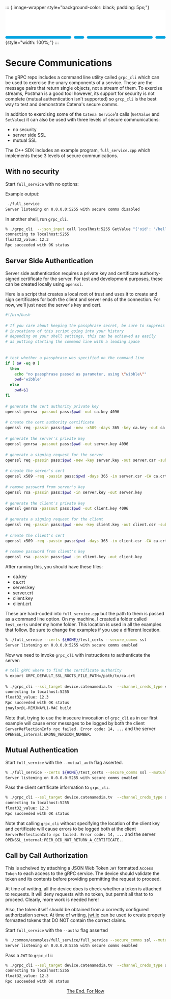 ::: {.image-wrapper style="background-color: black; padding: 5px;"}
![Catena Logo](images/Catena%20Logo_PMS2191%20&%20White.png){style="width: 100%;"}
:::

# Secure Communications

The gRPC repo includes a command line utility called `grpc_cli` which can be used to exercise the unary components of a service. These are the message pairs that return single objects, not a stream of them. To exercise streams, Postman is a good tool however, its support for security is not complete (mutual authentication isn't supported) so `grcp_cli` is the best way to test and demonstrate Catena's secure comms.

In addition to exercising some of the `Catena Service`'s calls (`GetValue` and `SetValue`) it can also be used with three levels of secure communications:

- no security
- server side SSL
- mutual SSL

The C++ SDK includes an example program, `full_service.cpp` which implements these 3 levels of secure communications.

## With no security

Start `full_service` with no options:

Example output:

```sh
 ./full_service                   
Server listening on 0.0.0.0:5255 with secure comms disabled
```

In another shell, run `grpc_cli`.

```sh
% ./grpc_cli  --json_input call localhost:5255 GetValue "{'oid': '/hello'}"
connecting to localhost:5255
float32_value: 12.3
Rpc succeeded with OK status
```

## Server Side Authentication

Server side authentication requires a private key and certificate authority-signed certificate for the server. For test and development purposes, these can be created locally using `openssl`.

Here is a script that creates a local root of trust and uses it to create and sign certificates for both the client and server ends of the connection. For now, we'll just need the server's key and cert.

```sh
#!/bin/bash

# If you care about keeping the passphrase secret, be sure to suppress 
# invocations of this script going into your history
# depending on your shell settings, this can be achieved as easily
# as putting starting the command line with a leading space


# test whether a passphrase was specified on the command line
if [ $# -eq 0 ]
  then
    echo "no passphrase passed as parameter, using \"wibble\""
    pwd='wibble'
  else
    pwd=$1
fi

# generate the cert authority private key
openssl genrsa -passout pass:$pwd -out ca.key 4096

# create the cert authority certificate
openssl req -passin pass:$pwd -new -x509 -days 365 -key ca.key -out ca.crt -subj "/C=US/ST=TX/L=SanAntonio/O=RossVideoLtd/OU=Catena/CN=catenamedia.tv"

# generate the server's private key
openssl genrsa -passout pass:$pwd -out server.key 4096

# generate a signing request for the server
openssl req -passin pass:$pwd -new -key server.key -out server.csr -subj "/C=US/ST=TX/L=SanAntonio/O=RossVideoLtd/OU=Catena/CN=device.catenamedia.tv"

# create the server's cert
openssl x509 -req -passin pass:$pwd -days 365 -in server.csr -CA ca.crt -CAkey ca.key -set_serial 01 -out server.crt

# remove password from server's key
openssl rsa -passin pass:$pwd -in server.key -out server.key

# generate the client's private key
openssl genrsa -passout pass:$pwd -out client.key 4096

# generate a signing request for the client
openssl req -passin pass:$pwd -new -key client.key -out client.csr -subj "/C=US/ST=TX/L=SanAntonio/O=RossVideoLtd/OU=Catena/CN=client.catenamedia.tv"

# create the client's cert
openssl x509 -req -passin pass:$pwd -days 365 -in client.csr -CA ca.crt -CAkey ca.key -set_serial 01 -out client.crt

# remove password from client's key
openssl rsa -passin pass:$pwd -in client.key -out client.key
```

After running this, you should have these files:

- ca.key
- ca.crt
- server.key
- server.crt
- client.key
- client.crt

These are hard-coded into `full_service.cpp` but the path to them is passed as a command line option. On my machine, I created a folder called `test_certs` under my home folder. This location is used in all the examples that follow. Be sure to change the examples if you use a different location.

```sh
% ./full_service --certs ${HOME}/test_certs --secure_comms ssl
Server listening on 0.0.0.0:5255 with secure comms enabled
```

Now we need to invoke `grpc_cli` with instructions to authenticate the server:

```sh
# tell gRPC where to find the certificate authority
% export GRPC_DEFAULT_SSL_ROOTS_FILE_PATH=/path/to/ca.crt

% ./grpc_cli --ssl_target device.catenamedia.tv  --channel_creds_type ssl  --json_input call localhost:5255 GetValue "{'oid': '/hello'}"
connecting to localhost:5255
float32_value: 12.3
Rpc succeeded with OK status
jnaylor@L-REMJNAYL1-MAC build
```

Note that, trying to use the insecure invocation of `grpc_cli` as in our first example will cause error messages to be logged by both the client `ServerReflectionInfo rpc failed. Error code: 14, ...` and the server `OPENSSL_internal:WRONG_VERSION_NUMBER`.

## Mutual Authentication

Start `full_service` with the `--mutual_auth` flag asserted.

```sh
% ./full_service --certs ${HOME}/test_certs --secure_comms ssl --mutual_auth
Server listening on 0.0.0.0:5255 with secure comms enabled
```

Pass the client certificate information to `grpc_cli`.

```sh
% ./grpc_cli --ssl_target device.catenamedia.tv  --channel_creds_type ssl --ssl_client_cert ~/test_certs/client.crt --ssl_client_key ~/test_certs/client.key --json_input call localhost:5255 GetValue "{'oid': '/hello'}"
connecting to localhost:5255
float32_value: 12.3
Rpc succeeded with OK status
```

Note that calling `grpc_cli` without specifying the location of the client key and certificate will cause errors to be logged both at the client `ServerReflectionInfo rpc failed. Error code: 14, ...` and the server `OPENSSL_internal:PEER_DID_NOT_RETURN_A_CERTIFICATE.`.

## Call by Call Authorization

This is acheived by attaching a JSON Web Token `JWT` formatted `Access Token` to each access to the gRPC service. The device should validate the token and its contents before providing permitting the request to proceed.

At time of writing, all the device does is check whether a token is attached to requests. It will deny requests with no token, but permit all that to to proceed. Clearly, more work is needed here!

Also, the token itself should be obtained from a correctly configured authorization server. At time of writing, [jwt.io](https://jwt.io) can be used to create properly formatted tokens that DO NOT contain the correct claims.

Start `full_service` with the `--authz` flag asserted

```sh
% ./common/examples/full_service/full_service --secure_comms ssl --mutual_authc --authz
Server listening on 0.0.0.0:5255 with secure comms enabled
```

Pass a `JWT` to `grpc_cli`:

```sh
% ./grpc_cli --ssl_target device.catenamedia.tv  --channel_creds_type ssl --ssl_client_cert ${HOME}/test_certs/client.crt --ssl_client_key ${HOME}/test_certs/client.key --call_creds access_token=eyJhbGciOiJIUzI1NiIsInR5cCI6IkpXVCJ9.eyJzdWIiOiIxMjM0NTY3ODkwIiwibmFtZSI6IkpvaG4gRG9lIiwiaWF0IjoxNTE2MjM5MDIyLCJzY29wZXMiOiJtb25pdG9yOnJvIG9wZXJhdGU6cncgY29uZmlnOnJvIn0.U76pZPakfhYOhVLPE-uyyDKmTL7f5x59b7Oranolx9c  --json_input call localhost:5255 GetValue "{'oid':'/hello'}"
connecting to localhost:5255
float32_value: 12.3
Rpc succeeded with OK status
```

<div style="text-align: center">

[The End. For Now](Index.html)

</div>